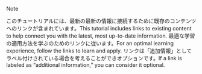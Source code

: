 > [!NOTE]
> <span data-ttu-id="34d86-101">このチュートリアルには、最新の最新の情報に接続するために既存のコンテンツへのリンクが含まれています。</span><span class="sxs-lookup"><span data-stu-id="34d86-101">This tutorial includes links to existing content to help connect you with the latest, most up-to-date information.</span></span> <span data-ttu-id="34d86-102">最適な学習の適用方法を学ぶのためのリンクに従います。</span><span class="sxs-lookup"><span data-stu-id="34d86-102">For an optimal learning experience, follow the links to learn and apply.</span></span> <span data-ttu-id="34d86-103">リンクは「追加情報」としてラベル付けされている場合を考えることができオプションです。</span><span class="sxs-lookup"><span data-stu-id="34d86-103">If a link is labeled as “additional information,” you can consider it optional.</span></span>
